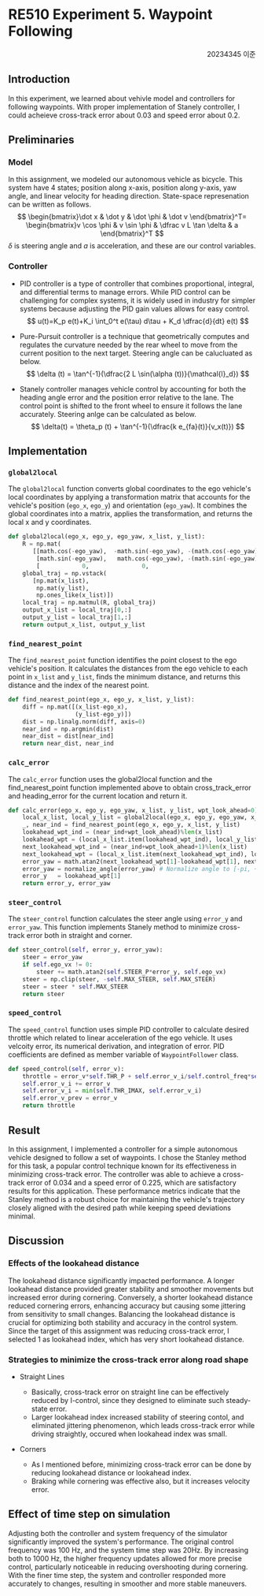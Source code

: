 # RE510 Experiment 5. Waypoint Following

<div style="text-align:right">20234345 이준</div>

## Introduction

 In this experiment, we learned about vehivle model and controllers for following waypoints. With proper implementation of Stanely controller, I could acheieve cross-track error about 0.03 and speed error about 0.2. 

## Preliminaries

### Model

 In this assignment, we modeled our autonomous vehicle as bicycle. This system have 4 states; position along x-axis, position along y-axis, yaw angle, and linear velocity for heading direction. State-space represenation can be written as follows.
$$
\begin{bmatrix}\dot x & \dot y & \dot \phi & \dot v \end{bmatrix}^T=
\begin{bmatrix}v \cos \phi & v \sin \phi & \dfrac v L \tan \delta & a \end{bmatrix}^T
$$
 $\delta$ is steering angle and $a$ is acceleration, and these are our control variables.

### Controller

- PID controller is a type of controller that combines proportional, integral, and differential terms to manage errors. While PID control can be challenging for complex systems, it is widely used in industry for simpler systems because adjusting the PID gain values allows for easy control.
  $$
    u(t)=K_p e(t)+K_i \int_0^t e(\tau) d\tau + K_d \dfrac{d}{dt} e(t)
  $$
  
- Pure-Pursuit controller is a technique that geometrically computes and regulates the curvature needed by the rear wheel to move from the current position to the next target. Steering angle can be calucluated as below.
  $$
  \delta (t) = \tan^{-1}(\dfrac{2 L \sin(\alpha (t))}{\mathcal{l}_d})
  $$
  

- Stanely controller manages vehicle control by accounting for both the heading angle error and the position error relative to the lane. The control point is shifted to the front wheel to ensure it follows the lane accurately. Steering anlge can be calculated as below.
     $$
     \delta(t) = \theta_p (t) + \tan^{-1}(\dfrac{k e_{fa}(t)}{v_x(t)})
     $$
     

## Implementation

### `global2local`

The `global2local` function converts global coordinates to the ego vehicle's local coordinates by applying a transformation matrix that accounts for the vehicle's position (`ego_x`, `ego_y`) and orientation (`ego_yaw`). It combines the global coordinates into a matrix, applies the transformation, and returns the local x and y coordinates.

```python
def global2local(ego_x, ego_y, ego_yaw, x_list, y_list):
    R = np.mat(
       [[math.cos(-ego_yaw),  -math.sin(-ego_yaw), -(math.cos(-ego_yaw)*ego_x-math.sin(-ego_yaw)*ego_y)],
        [math.sin(-ego_yaw),   math.cos(-ego_yaw), -(math.sin(-ego_yaw)*ego_x+math.cos(-ego_yaw)*ego_y)],
        [            0,               0,                                          1]])
    global_traj = np.vstack(
       [np.mat(x_list),
        np.mat(y_list),
        np.ones_like(x_list)])
    local_traj = np.matmul(R, global_traj)
    output_x_list = local_traj[0,:]
    output_y_list = local_traj[1,:]
    return output_x_list, output_y_list
```
### `find_nearest_point`

The `find_nearest_point` function identifies the point closest to the ego vehicle's position. It calculates the distances from the ego vehicle to each point in `x_list` and `y_list`, finds the minimum distance, and returns this distance and the index of the nearest point.

```python
def find_nearest_point(ego_x, ego_y, x_list, y_list):
    diff = np.mat([(x_list-ego_x),
                   (y_list-ego_y)])
    dist = np.linalg.norm(diff, axis=0)
    near_ind = np.argmin(dist)
    near_dist = dist[near_ind]
    return near_dist, near_ind
```
### `calc_error`

 The `calc_error` function uses the global2local function and the find_nearest_point function implemented above to obtain cross_track_error and heading_error for the current location and return it.

```python
def calc_error(ego_x, ego_y, ego_yaw, x_list, y_list, wpt_look_ahead=0):
    local_x_list, local_y_list = global2local(ego_x, ego_y, ego_yaw, x_list, y_list)
    _, near_ind = find_nearest_point(ego_x, ego_y, x_list, y_list)
    lookahead_wpt_ind = (near_ind+wpt_look_ahead)%len(x_list)
    lookahead_wpt = (local_x_list.item(lookahead_wpt_ind), local_y_list.item(lookahead_wpt_ind))
    next_lookahead_wpt_ind = (near_ind+wpt_look_ahead+1)%len(x_list)
    next_lookahead_wpt = (local_x_list.item(next_lookahead_wpt_ind), local_y_list.item(next_lookahead_wpt_ind))
    error_yaw = math.atan2(next_lookahead_wpt[1]-lookahead_wpt[1], next_lookahead_wpt[0]-lookahead_wpt[0])
    error_yaw = normalize_angle(error_yaw) # Normalize angle to [-pi, +pi]
    error_y   = lookahead_wpt[1]
    return error_y, error_yaw
```
### `steer_control`

 The `steer_control` function calculates the steer angle using `error_y` and `error_yaw`. This function implements Stanely method to minimize cross-track error both in straight and corner.

```python
def steer_control(self, error_y, error_yaw):
    steer = error_yaw 
    if self.ego_vx != 0:
        steer += math.atan2(self.STEER_P*error_y, self.ego_vx)
    steer = np.clip(steer, -self.MAX_STEER, self.MAX_STEER)
    steer = steer * self.MAX_STEER
    return steer
```
### `speed_control`

 The `speed_control` function uses simple PID controller to calculate desired throttle which related to linear acceleration of the ego vehicle. It uses velcoity error, its numerical derivation, and integration of error. PID coefficients are defined as member variable of `WaypointFollower` class.

```python
def speed_control(self, error_v):
    throttle = error_v*self.THR_P + self.error_v_i/self.control_freq*self.THR_I - (error_v-self.error_v_prev)*self.control_freq*self.THR_D
    self.error_v_i += error_v
    self.error_v_i = min(self.THR_IMAX, self.error_v_i)
    self.error_v_prev = error_v
    return throttle
```


## Result

 In this assignment, I implemented a controller for a simple autonomous vehicle designed to follow a set of waypoints. I chose the Stanley method for this task, a popular control technique known for its effectiveness in minimizing cross-track error. The controller was able to achieve a cross-track error of 0.034 and a speed error of 0.225, which are satisfactory results for this application. These performance metrics indicate that the Stanley method is a robust choice for maintaining the vehicle's trajectory closely aligned with the desired path while keeping speed deviations minimal.

## Discussion

### Effects of the lookahead distance

The lookahead distance significantly impacted performance. A longer lookahead distance provided greater stability and smoother movements but increased error during cornering. Conversely, a shorter lookahead distance reduced cornering errors, enhancing accuracy but causing some jittering from sensitivity to small changes. Balancing the lookahead distance is crucial for optimizing both stability and accuracy in the control system. Since the target of this assignment was reducing cross-track error, I selected 1 as lookahead index, which has very short lookahead distance.

### Strategies to minimize the cross-track error along road shape

- Straight Lines
    - Basically, cross-track error on straight line can be effectively reduced by I-control, since they designed to eliminate such steady-state error.
    - Larger lookahead index increased stability of steering contol, and eliminated jittering phenomenon, which leads cross-track error while driving straightly, occured when lookahead index was small.

- Corners
    - As I mentioned before, minimizing cross-track error can be done by reducing lookahead distance or lookahead index.
    - Braking while cornering was effective also, but it increases velocity error.


## Effect of time step on simulation

 Adjusting both the controller and system frequency of the simulator significantly improved the system's performance. The original control frequency was 100 Hz, and the system time step was 20Hz. By increasing both to 1000 Hz, the higher frequency updates allowed for more precise control, particularly noticeable in reducing overshooting during cornering. With the finer time step, the system and controller responded more accurately to changes, resulting in smoother and more stable maneuvers.
